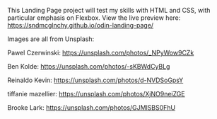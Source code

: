 This Landing Page project will test my skills with HTML and CSS, with particular emphasis on Flexbox. View the live preview here: https://sndmcglnchy.github.io/odin-landing-page/

Images are all from Unsplash:

Pawel Czerwinski: https://unsplash.com/photos/_NPyWow9CZk

Ben Kolde: https://unsplash.com/photos/-sKBWdCyBLg

Reinaldo Kevin: https://unsplash.com/photos/d-NVDSoGpsY

tiffanie mazellier: https://unsplash.com/photos/XjNO9neiZGE

Brooke Lark: https://unsplash.com/photos/GJMlSBS0FhU

